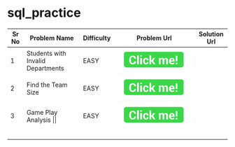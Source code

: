# sql_practice

| Sr No | Problem Name                      | Difficulty | Problem Url                              | Solution Url |
| ----- | --------------------------------- | ---------- | ---------------------------------------- | ------------ |
| 1     | Students with Invalid Departments | EASY       | [<img src="/assets/click-me-button-flat.png"/>](https://leetcode.com/problems/students-with-invalid-departments) |              |
| 2     | Find the Team Size                | EASY       | [<img src="/assets/click-me-button-flat.png"/>](https://leetcode.com/problems/find-the-team-size) |              |
| 3     | Game Play Analysis \|\|           | EASY       | [<img src="/assets/click-me-button-flat.png"/>](https://leetcode.com/problems/game-play-analysis-ii) |              |
|       |                                   |            |                                          |              |
|       |                                   |            |                                          |              |
|       |                                   |            |                                          |              |
|       |                                   |            |                                          |              |

